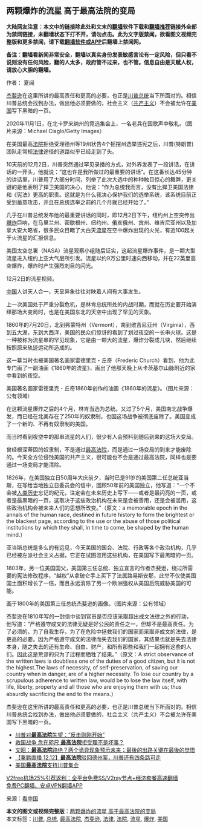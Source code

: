  <h2>两颗爆炸的流星 高于最高法院的变局</h2> <p class="notice"><b>大陆网友注意：本文中的链接除此处和文末的<a href="https://github.com/bannedbook/fanqiang" >翻墙</a>软件下载和<a href="https://github.com/killgcd/justmysocks/blob/master/README.md">翻墙推荐</a>链接外全部为禁网链接，未翻墙状态下打不开，请勿点击。此为文字版禁闻，欲看图文视频完整版和更多禁闻，请下载<a href="https://github.com/bannedbook/fanqiang">翻墙软件或APP</a>后翻墙上禁闻网。</p><p>备注：翻墙看新闻非常安全，翻墙以真实身份发表敏感言论有一定风险，但只看不说则没有任何风险，翻的人太多，政府管不过来，也不管。信息自由是天赋人权，请放心大胆的翻墙。</b></p>  <div class="entry"> <p>作者： 夏闻</p> <p id="summary"><a href="https://www.bannedbook.org/bnews/tag/%E6%9D%B0%E6%96%90%E9%80%8A/" class="st_tag internal_tag" rel="tag" title="标签 杰斐逊 下的日志">杰斐逊</a>在这里所讲的最高责任和更高的必要，也正是<a href="https://www.bannedbook.org/bnews/tag/%e5%b7%9d%e6%99%ae/" class="st_tag internal_tag" rel="tag" title="标签 川普 下的日志">川普</a><a href="https://www.bannedbook.org/bnews/tag/%e6%80%bb%e7%bb%9f/" class="st_tag internal_tag" rel="tag" title="标签 总统 下的日志">总统</a>当下所面对的。相信川普总统会找到办法，做出他必须要做的，社会主义（<span class='wp_keywordlink'><a href="https://www.bannedbook.org/forum2/topic6177.html" title="《共产主义的终极目的》" target="_blank">共产主义</a></span>）不会被允许在<a href="https://www.bannedbook.org/bnews/tag/%e7%be%8e%e5%9b%bd/" class="st_tag internal_tag" rel="tag" title="标签 美国 下的日志">美国</a>写下黑暗的一页。</p> <p id="conimg">2020年11月1日，在北卡罗来纳州的竞选集会上，一名老兵在国歌声中敬礼。（图片来源：Michael Ciaglo/Getty Images）</p> <p>在美国最高<a href="https://www.bannedbook.org/bnews/tag/%e6%b3%95%e9%99%a2/" class="st_tag internal_tag" rel="tag" title="标签 法院 下的日志">法院</a>拒绝受理德州等19州状告4个摇摆州选举违宪之后，川普(特朗普)团队走常规<a href="https://www.bannedbook.org/bnews/tag/%e6%b3%95%e5%be%8b/" class="st_tag internal_tag" rel="tag" title="标签 法律 下的日志">法律</a>途径的道路似乎已经走到了头。</p> <p>10天前的12月2日，川普突然通过罕见录播的方式，对外界发表了一段讲话，在讲话的一开头，他就说：“这也许是我所做过的最重要的讲话”。在这番长达45分钟的讲话里，川普用了大部分时间，列举了此次大选中的种种触目惊心的舞弊，更关键的是他表明了捍卫美国的决心，他说：“作为总统我而言，没有比捍卫美国法律和《宪法》更高的职责。这就是为什么我决心保护我们的选举系统，该系统目前正受到蓄意攻击，并且在总统选举之前的几个月就已经开始了。”</p>  <p>几乎在川普总统发布他的最重要讲话的同时，即12月2日下午，纽约州上空突传出<a href="https://www.bannedbook.org/bnews/tag/%e7%88%86%e7%82%b8/" class="st_tag internal_tag" rel="tag" title="标签 爆炸 下的日志">爆炸</a>巨响，在马里兰州、密歇根州、纽约州、俄亥俄州、宾州、维吉尼亚州以及加拿大安大略省，很多民众目睹了大白天<a href="https://www.bannedbook.org/bnews/tag/%E6%B5%81%E6%98%9F/" class="st_tag internal_tag" rel="tag" title="标签 流星 下的日志">流星</a>在空中爆炸出现的火光，有近100起关于火流星的汇报信息。</p> <p>美国太空总署（NASA）流星观察小组随后证实，这起流星爆炸事件，是一颗大型流星进入纽约上空大气层所引发。流星以约9万公里时速向西移动，并在22英里高空爆炸，爆炸时产生强烈刺目的闪光。</p> <p>12月2日的流星视频。</p> <p><span class='wp_keywordlink_affiliate'><a href="https://www.bannedbook.org/" title="中国" target="_blank">中国</a></span>人讲天人合一，天呈异象往往对映着人间有大事发生。</p> <p>上一次美国处于严重分裂危机，是林肯总统所处的内战时期，而就在历史要开始演绎那场大变局时，也是在美国东北的天空中出现了罕见的天象。</p>  <p>1860年的7月20日，北到弗蒙特州（Vermont），南到维吉尼亚州（Virginia），西到五大湖，东到大西洋，美国的民众们惊讶的看到了划过夜空的一长串火球。这是一种被称为流星串的罕见现象，它是由一颗大的流星，爆炸分裂成几块，然后继续按照原来轨迹运动所造成的。</p> <p>这一幕当时也被美国著名画家雷德里克・丘奇（Frederic Church）看到，他为此专门画了一副油画《1860年的流星》，画出了他那天晚上从卡茨基尔山脉附近的家中看到的夜空。</p> <p>美国著名画家雷德里克・丘奇1860年创作的油画《1860年的流星》。（图片来源：公有领域）</p> <p>在这颗流星爆炸之后的4个月，林肯当选为总统。又过了5个月，美国南北战争爆发，而已经在北美存在了250年的奴隶制，也因这场战争被彻底废除了。美国变成了一个新的、不再有奴隶制的美国。</p> <p>而当时看到夜空中的那串流星的人们，很少有人会预料到随后到来的这场大变局。</p>  <p>曾经根深蒂固的奴隶制，不是通过<a href="https://www.bannedbook.org/bnews/tag/%e6%9c%80%e9%ab%98%e6%b3%95%e9%99%a2/" class="st_tag internal_tag" rel="tag" title="标签 最高法院 下的日志">最高法院</a>，而是通过一场变局的到来才能废除的。今天全方位侵蚀美国的共产主义，很可能也不会是通过最高法院，同样也是要通过一场变局才能清除。</p> <p>1826年，在美国独立日50周年大庆前夕，当时已是91岁的美国第二任总统亚当斯，在写给当地独立日委员会的信中，回顾50年前的美国独立，他写道：“一个不会被<span class='wp_keywordlink'><a href="https://www.bannedbook.org/forum3/topic1750.html" title="考古学禁区-被掩藏的人类历史" target="_blank">人类历史</a></span>忘记的纪元，注定会在未来历史上写下——或者是最闪亮的一页，或者是最黑暗的一页，这取决于这些政治机构在未来是会被善用，还是会被滥用，这些政治机构会被未来人们的思想所改变。”（原文：a memorable epoch in the annals of the human race, destined in future history to form the brightest or the blackest page, according to the use or the abuse of those political institutions by which they shall, in time to come, be shaped by the human mind.）</p> <p>亚当斯总统是多么的有远见，今天美国的国会、法院、行政等各个政治机构，几乎已经被左派社会主义占据，它正在试图滥用这些机构，在美国写下最黑暗的一页。</p> <p>1803年，另一位美国国父，美国第三任总统、独立宣言的作者杰斐逊，绕过所需要的宪法修改程序，“越权”从拿破仑手上买下了法属路易斯安那，此举不仅使美国国土面积增长了一倍，而且永远消除了另一个欧洲强权从美国后院威胁美国的可能。</p> <p>画于1800年的美国第三任总统杰斐逊的画像。（图片来源：公有领域）</p>  <p>杰斐逊在1810年写的一封信中谈到官员是否应该采取超出成文法律之外的行动，他写道：“严格遵守成文的法律无疑是好公民的责任之一，但却不是最高责任。为了必须的，为了自我生存，为了在危险中拯救我们的国家而采取非成文的法律，是更高的必要。因为严格遵守成文的法律而失去我们的国家，其结果也就是失去法律本身，随之失去的还有生命、自由、财产，和所有那些和我们一起拥有这些的人们。因此这是荒谬的只为了过程而牺牲了结果。”（原文：A strict observance of the written laws is doubtless one of the duties of a good citizen, but it is not the highest.The laws of necessity, of self-preservation, of saving our country when in danger, are of a higher necessity. To lose our country by a scrupulous adherence to written law, would be to lose the law itself, with life, liberty, property and all those who are enjoying them with us; thus absurdly sacrificing the end to the means.）</p> <p>杰斐逊在这里所讲的最高责任和更高的必要，也正是川普总统当下所面对的。相信川普总统会找到办法，做出他必须要做的，社会主义（共产主义）不会被允许在美国写下黑暗的一页。</p> <ul class='op-related-articles' title='相关阅读'> <li><a href='https://www.bannedbook.org/bnews/bannedvideo/20201213/1446791.html' target='_blank'>川普对<b>最高法院</b>失望：“反击刚刚开始”</a></li> <li><a href='https://www.bannedbook.org/bnews/topimagenews/20201213/1446728.html' target='_blank'>救国战争 危在咫尺 <b>最高法院</b>拒受理不是坏事？</a></li> <li><a href='https://www.bannedbook.org/bnews/cbnews/20201213/1446715.html' target='_blank'>文昭：<b>最高法院</b>路绝？两个诡异现象预示未来；最後的出路关键在最後的觉悟</a></li> <li><a href='https://www.bannedbook.org/bnews/bannedvideo/20201213/1446709.html' target='_blank'>【秦鹏直播 12.12】<b>最高法院</b>驳回德州案，川普还有四条路可走</a></li> <li><a href='https://www.bannedbook.org/bnews/bannedvideo/20201213/1446683.html' target='_blank'>美国<b>最高法院</b>支持川普集会</a></li> </ul> <p class="texttj"> <a href="https://github.com/bannedbook/fanqiang/wiki/V2ray%E6%9C%BA%E5%9C%BA" target="_blank">V2free机场25%引荐返利：全平台免费SS/V2ray节点+经济套餐高速翻墙</a><br/> <a href="https://github.com/bannedbook/fanqiang/wiki/%E7%A6%81%E9%97%BB%E7%BD%91%E5%AE%89%E5%8D%93%E7%BF%BB%E5%A2%99%E6%96%B0%E9%97%BBAPP" target="_blank">免费PC翻墙、安卓VPN翻墙APP</a></p><p> 来源：<span class='wp_keywordlink_affiliate'><a href="https://www.secretchina.com/" title="看中国" target="_blank">看中国</a></span> </p><a name='sharetosocial'></a>       <div><b>本文的图文或视频完整版</b>：<a href='https://www.bannedbook.org/bnews/comments/20201213/1446924.html'>两颗爆炸的流星 高于最高法院的变局</a></div>  </div><!--END ENTRY--> <div class="postfooter"> <div>本文标签：<a href="https://www.bannedbook.org/bnews/tag/%e5%b7%9d%e6%99%ae/" rel="tag">川普</a>, <a href="https://www.bannedbook.org/bnews/tag/%e6%80%bb%e7%bb%9f/" rel="tag">总统</a>, <a href="https://www.bannedbook.org/bnews/tag/%e6%9c%80%e9%ab%98%e6%b3%95%e9%99%a2/" rel="tag">最高法院</a>, <a href="https://www.bannedbook.org/bnews/tag/%E6%9D%B0%E6%96%90%E9%80%8A/" rel="tag">杰斐逊</a>, <a href="https://www.bannedbook.org/bnews/tag/%e6%b3%95%e5%be%8b/" rel="tag">法律</a>, <a href="https://www.bannedbook.org/bnews/tag/%e6%b3%95%e9%99%a2/" rel="tag">法院</a>, <a href="https://www.bannedbook.org/bnews/tag/%E6%B5%81%E6%98%9F/" rel="tag">流星</a>, <a href="https://www.bannedbook.org/bnews/tag/%e7%88%86%e7%82%b8/" rel="tag">爆炸</a>, <a href="https://www.bannedbook.org/bnews/tag/%e7%be%8e%e5%9b%bd/" rel="tag">美国</a></div>  </div><!--END POSTFOOTER--> 